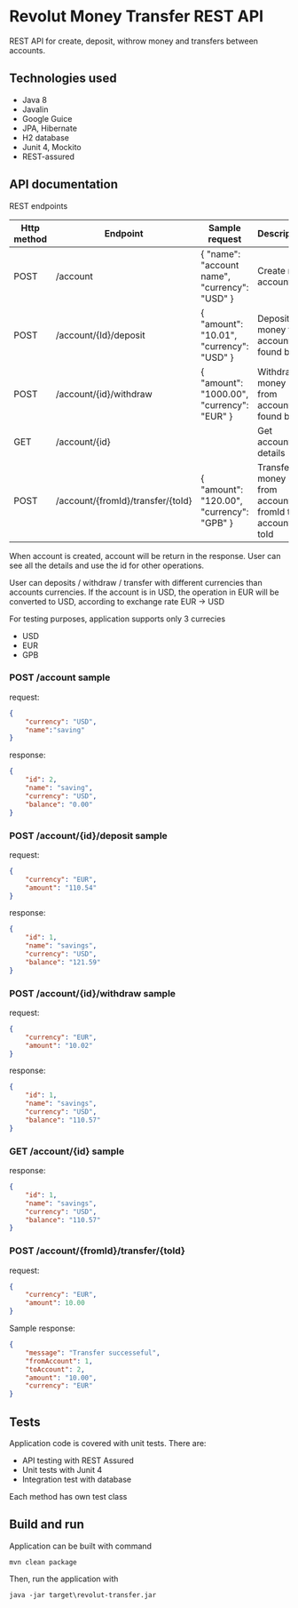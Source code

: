 # Revolut Money Transfer REST API
REST API for create, deposit, withrow money and transfers between accounts.

## Technologies used
* Java 8
* Javalin
* Google Guice
* JPA, Hibernate
* H2 database
* Junit 4, Mockito
* REST-assured

## API documentation
REST endpoints

| Http method | Endpoint                                        | Sample request                                           | Description                                                    |
|-------------|-------------------------------------------------|---------------------------------------------------|----------------------------------------------------------------|
| POST        | /account                                        | {   "name": "account name",   "currency": "USD" } | Create new account                         |
| POST        | /account/{Id}/deposit                    | {   "amount": "10.01",   "currency": "USD"  }    | Deposit money to account found by id |
| POST        | /account/{id}/withdraw                   | {   "amount": "1000.00",   "currency": "EUR"  }    | Withdraw money from account found by id     |
| GET         | /account/{id}                    |                                                   | Get account details                                         |
| POST        | /account/{fromId}/transfer/{toId} | {   "amount": "120.00",   "currency": "GPB" }     | Transfer money from account fromId to account toId       |

When account is created, account will be return in the response. User can see all the details and use the id for other operations.

User can deposits / withdraw / transfer with different currencies than accounts currencies.
If the account is in USD, the operation in EUR  will be converted to USD, according to exchange rate EUR -> USD 

For testing purposes, application supports only 3 currecies
* USD 
* EUR 
* GPB


### POST /account  sample

request:
```json
{
	"currency": "USD",
	"name":"saving"
}
```

response:
```json
{
    "id": 2,
    "name": "saving",
    "currency": "USD",
    "balance": "0.00"
}
```

### POST /account/{id}/deposit   sample

request:
```json
{
	"currency": "EUR",
	"amount": "110.54"
}
```

response:
```json
{
    "id": 1,
    "name": "savings",
    "currency": "USD",
    "balance": "121.59"
}
```

### POST /account/{id}/withdraw  sample

request:
```json
{
	"currency": "EUR",
	"amount": "10.02"
}
```

response:
```json
{
    "id": 1,
    "name": "savings",
    "currency": "USD",
    "balance": "110.57"
}
```

### GET /account/{id}  sample

response:
```json
{
    "id": 1,
    "name": "savings",
    "currency": "USD",
    "balance": "110.57"
}
```

### POST /account/{fromId}/transfer/{toId}

request:
```json
{
	"currency": "EUR",
	"amount": 10.00
}
```

Sample response:
```json
{
    "message": "Transfer successeful",
    "fromAccount": 1,
    "toAccount": 2,
    "amount": "10.00",
    "currency": "EUR"
}
```

## Tests
Application code is covered with unit tests.
There are:
* API testing with REST Assured
* Unit tests with Junit 4
* Integration test with database

Each method has own test class

## Build and run
Application can be built with command
```
mvn clean package
```

Then, run the application with 
```
java -jar target\revolut-transfer.jar

```

